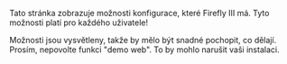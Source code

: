 Tato stránka zobrazuje možnosti konfigurace, které Firefly III má. Tyto možnosti platí pro každého uživatele!

Možnosti jsou vysvětleny, takže by mělo být snadné pochopit, co dělají. Prosím, nepovolte funkci "demo web". To by mohlo narušit vaši instalaci.